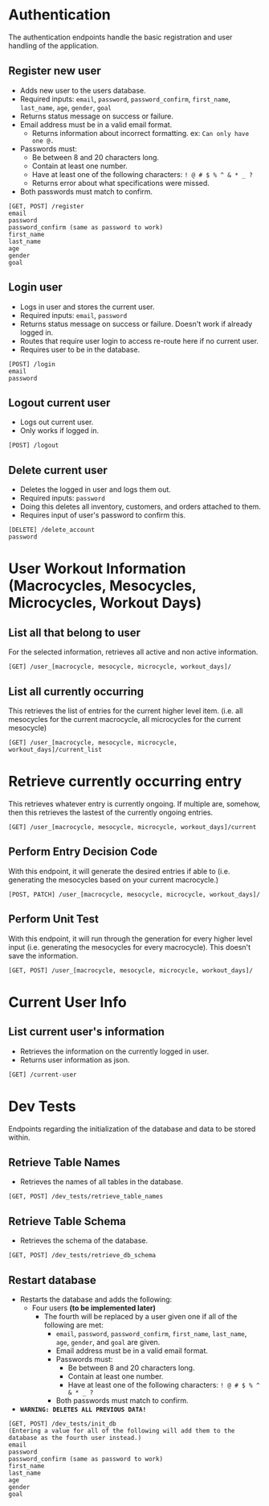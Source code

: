 # Authentication
The authentication endpoints handle the basic registration and user handling of the application.

## Register new user
- Adds new user to the users database. 
- Required inputs: `email`, `password`, `password_confirm`, `first_name`, `last_name`, `age`, `gender`, `goal`
- Returns status message on success or failure.
- Email address must be in a valid email format.
    - Returns information about incorrect formatting. ex: `Can only have one @.`
- Passwords must:
    - Be between 8 and 20 characters long.
    - Contain at least one number.
    - Have at least one of the following characters: `! @ # $ % ^ & * _ ?`
    - Returns error about what specifications were missed.
- Both passwords must match to confirm.
```
[GET, POST] /register
email
password
password_confirm (same as password to work)
first_name
last_name
age
gender
goal
```
## Login user
- Logs in user and stores the current user. 
- Required inputs: `email`, `password`
- Returns status message on success or failure. Doesn't work if already logged in.
- Routes that require user login to access re-route here if no current user.
- Requires user to be in the database.
```
[POST] /login
email
password
```
## Logout current user
- Logs out current user. 
- Only works if logged in.
```
[POST] /logout
```
## Delete current user
- Deletes the logged in user and logs them out.
- Required inputs: `password`
- Doing this deletes all inventory, customers, and orders attached to them.
- Requires input of user's password to confirm this.
```
[DELETE] /delete_account
password
```

# User Workout Information (Macrocycles, Mesocycles, Microcycles, Workout Days)
## List all that belong to user
For the selected information, retrieves all active and non active information.
```
[GET] /user_[macrocycle, mesocycle, microcycle, workout_days]/
```

## List all currently occurring
This retrieves the list of entries for the current higher level item. (i.e. all mesocycles for the current macrocycle, all microcycles for the current mesocycle)
```
[GET] /user_[macrocycle, mesocycle, microcycle, workout_days]/current_list
```

# Retrieve currently occurring entry
This retrieves whatever entry is currently ongoing. If multiple are, somehow, then this retrieves the lastest of the currently ongoing entries.
```
[GET] /user_[macrocycle, mesocycle, microcycle, workout_days]/current
```

## Perform Entry Decision Code
With this endpoint, it will generate the desired entries if able to (i.e. generating the mesocycles based on your current macrocycle.)
```
[POST, PATCH] /user_[macrocycle, mesocycle, microcycle, workout_days]/
```

## Perform Unit Test
With this endpoint, it will run through the generation for every higher level input (i.e. generating the mesocycles for every macrocycle). This doesn't save the information.
```
[GET, POST] /user_[macrocycle, mesocycle, microcycle, workout_days]/
```


# Current User Info
## List current user's information
- Retrieves the information on the currently logged in user.
- Returns user information as json.
```
[GET] /current-user
```


# Dev Tests
Endpoints regarding the initialization of the database and data to be stored within.


## Retrieve Table Names
- Retrieves the names of all tables in the database.
```
[GET, POST] /dev_tests/retrieve_table_names
```

## Retrieve Table Schema
- Retrieves the schema of the database.
```
[GET, POST] /dev_tests/retrieve_db_schema
```

## Restart database
- Restarts the database and adds the following:
    - Four users **(to be implemented later)**
        - The fourth will be replaced by a user given one if all of the following are met: 
            -  `email`, `password`, `password_confirm`, `first_name`, `last_name`, `age`, `gender`, and `goal` are given.
            - Email address must be in a valid email format.
            - Passwords must:
                - Be between 8 and 20 characters long.
                - Contain at least one number.
                - Have at least one of the following characters: `! @ # $ % ^ & * _ ?`
            - Both passwords must match to confirm.
- **`WARNING: DELETES ALL PREVIOUS DATA!`**
```
[GET, POST] /dev_tests/init_db
(Entering a value for all of the following will add them to the database as the fourth user instead.)
email
password
password_confirm (same as password to work)
first_name
last_name
age
gender
goal
```


